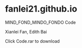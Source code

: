 # fanlei21.github.io
MIND_FOND_MINDO_FONDO Code

Xianlei Fan, Edith Bai

Click Code.rar to download
